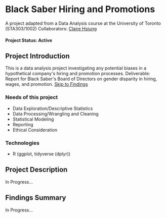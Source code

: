 # Black Saber Hiring and Promotions
A project adapted from a Data Analysis course at the University of Toronto (STA303/1002)
Collaborators: [Claire Hsiung](https://github.com/claire-hsiung)
#### Project Status: Active

## Project Introduction
This is a data analysis project investigating any potential biases in a hypothetical company's hiring and promotion processes. 
Deliverable: Report for Black Saber's Board of Directors on gender disparity in hiring, wages, and promotion.
[Skip to Findings](https://github.com/yian-wang/black-saber/blob/main/README.md#findings-summary)

### Needs of this project
- Data Exploration/Descriptive Statistics
- Data Processing/Wrangling and Cleaning
- Statistical Modeling
- Reporting
- Ethical Consideration

### Technologies
* R (ggplot, tidyverse (dplyr))

## Project Description
In Progress...

## Findings Summary
In Progress...
